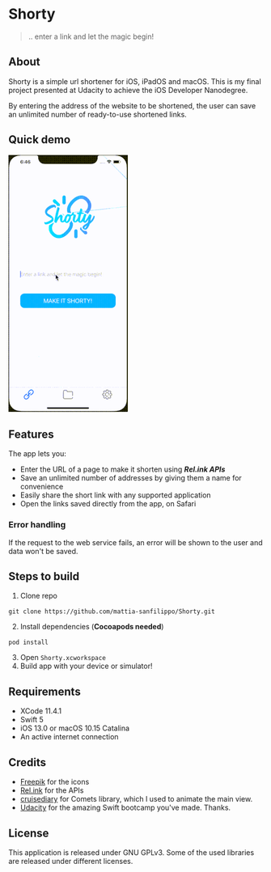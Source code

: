 # Shorty
> .. enter a link and let the magic begin!

## About

Shorty is a simple url shortener for iOS, iPadOS and macOS.
This is my final project presented at Udacity to achieve the iOS Developer Nanodegree.

By entering the address of the website to be shortened, the user can save an unlimited number of ready-to-use shortened links.


## Quick demo

![Screenshot 1](https://github.com/mattia-sanfilippo/Shorty/blob/master/shorty_demo.gif?raw=true)

## Features

The app lets you:
- Enter the URL of a page to make it shorten using **_Rel.ink APIs_**
- Save an unlimited number of addresses by giving them a name for convenience
- Easily share the short link with any supported application
- Open the links saved directly from the app, on Safari

### Error handling
If the request to the web service fails, an error will be shown to the user and data won't be saved.

## Steps to build

1. Clone repo
```
git clone https://github.com/mattia-sanfilippo/Shorty.git
```
2. Install dependencies (**Cocoapods needed**)
```
pod install
```
3. Open `Shorty.xcworkspace`
4. Build app with your device or simulator!

## Requirements
- XCode 11.4.1
- Swift 5
- iOS 13.0 or macOS 10.15 Catalina
- An active internet connection

## Credits
- [Freepik](https://freepik.com/) for the icons
- [Rel.ink](https://rel.ink) for the APIs
- [cruisediary](https://github.com/cruisediary/Comets) for Comets library, which I used to animate the main view.
- [Udacity](https://udacity.com) for the amazing Swift bootcamp you've made. Thanks.

## License
This application is released under GNU GPLv3. Some of the used libraries are released under different licenses.




